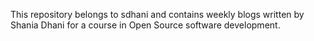 This repository belongs to sdhani and contains weekly blogs written by Shania Dhani for a course in Open Source software development.
